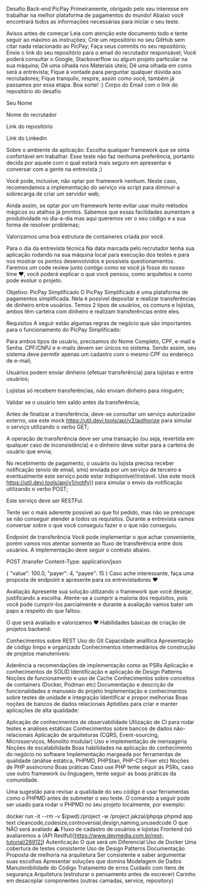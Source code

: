Desafio Back-end PicPay
Primeiramente, obrigado pelo seu interesse em trabalhar na melhor plataforma de pagamentos do mundo! Abaixo você encontrará todos as informações necessárias para iniciar o seu teste.

Avisos antes de começar
Leia com atenção este documento todo e tente seguir ao máximo as instruções;
Crie um repositório no seu GitHub sem citar nada relacionado ao PicPay;
Faça seus commits no seu repositório;
Envie o link do seu repositório para o email do recrutador responsável;
Você poderá consultar o Google, Stackoverflow ou algum projeto particular na sua máquina;
Dê uma olhada nos Materiais úteis;
Dê uma olhada em como será a entrevista;
Fique à vontade para perguntar qualquer dúvida aos recrutadores;
Fique tranquilo, respire, assim como você, também já passamos por essa etapa. Boa sorte! :)
Corpo do Email com o link do repositório do desafio

Seu Nome

Nome do recrutador

Link do repositório

Link do Linkedin

Sobre o ambiente da aplicação:
Escolha qualquer framework que se sinta confortável em trabalhar. Esse teste não faz nenhuma preferência, portanto decida por aquele com o qual estará mais seguro em apresentar e conversar com a gente na entrevista ;)

Você pode, inclusive, não optar por framework nenhum. Neste caso, recomendamos a implementação do serviço via script para diminuir a sobrecarga de criar um servidor web;

Ainda assim, se optar por um framework tente evitar usar muito métodos mágicos ou atalhos já prontos. Sabemos que essas facilidades aumentam a produtividade no dia-a-dia mas aqui queremos ver o seu código e a sua forma de resolver problemas;

Valorizamos uma boa estrutura de containeres criada por você.

Para o dia da entrevista técnica
Na data marcada pelo recrutador tenha sua aplicação rodando na sua máquina local para execução dos testes e para nos mostrar os pontos desenvolvidos e possíveis questionamentos. Faremos um code review junto contigo como se você já fosse do nosso time ❤️, você poderá explicar o que você pensou, como arquitetou e como pode evoluir o projeto.

Objetivo: PicPay Simplificado
O PicPay Simplificado é uma plataforma de pagamentos simplificada. Nela é possível depositar e realizar transferências de dinheiro entre usuários. Temos 2 tipos de usuários, os comuns e lojistas, ambos têm carteira com dinheiro e realizam transferências entre eles.

Requisitos
A seguir estão algumas regras de negócio que são importantes para o funcionamento do PicPay Simplificado:

Para ambos tipos de usuário, precisamos do Nome Completo, CPF, e-mail e Senha. CPF/CNPJ e e-mails devem ser únicos no sistema. Sendo assim, seu sistema deve permitir apenas um cadastro com o mesmo CPF ou endereço de e-mail;

Usuários podem enviar dinheiro (efetuar transferência) para lojistas e entre usuários;

Lojistas só recebem transferências, não enviam dinheiro para ninguém;

Validar se o usuário tem saldo antes da transferência;

Antes de finalizar a transferência, deve-se consultar um serviço autorizador externo, use este mock https://util.devi.tools/api/v2/authorize para simular o serviço utilizando o verbo GET;

A operação de transferência deve ser uma transação (ou seja, revertida em qualquer caso de inconsistência) e o dinheiro deve voltar para a carteira do usuário que envia;

No recebimento de pagamento, o usuário ou lojista precisa receber notificação (envio de email, sms) enviada por um serviço de terceiro e eventualmente este serviço pode estar indisponível/instável. Use este mock https://util.devi.tools/api/v1/notify)) para simular o envio da notificação utilizando o verbo POST;

Este serviço deve ser RESTFul.

Tente ser o mais aderente possível ao que foi pedido, mas não se preocupe se não conseguir atender a todos os requisitos. Durante a entrevista vamos conversar sobre o que você conseguiu fazer e o que não conseguiu.

Endpoint de transferência
Você pode implementar o que achar conveniente, porém vamos nos atentar somente ao fluxo de transferência entre dois usuários. A implementação deve seguir o contrato abaixo.

POST /transfer
Content-Type: application/json

{
  "value": 100.0,
  "payer": 4,
  "payee": 15
}
Caso ache interessante, faça uma proposta de endpoint e apresente para os entrevistadores ❤️

Avaliação
Apresente sua solução utilizando o framework que você desejar, justificando a escolha. Atente-se a cumprir a maioria dos requisitos, pois você pode cumprir-los parcialmente e durante a avaliação vamos bater um papo a respeito do que faltou.

O que será avaliado e valorizamos ❤️
Habilidades básicas de criação de projetos backend:

Conhecimentos sobre REST
Uso do Git
Capacidade analítica
Apresentação de código limpo e organizado
Conhecimentos intermediários de construção de projetos manuteníveis:

Aderência a recomendações de implementação como as PSRs
Aplicação e conhecimentos de SOLID
Identificação e aplicação de Design Patterns
Noções de funcionamento e uso de Cache
Conhecimentos sobre conceitos de containers (Docker, Podman etc)
Documentação e descrição de funcionalidades e manuseio do projeto
Implementação e conhecimentos sobre testes de unidade e integração
Identificar e propor melhorias
Boas noções de bancos de dados relacionais
Aptidões para criar e manter aplicações de alta qualidade:

Aplicação de conhecimentos de observabilidade
Utlização de CI para rodar testes e análises estáticas
Conhecimentos sobre bancos de dados não-relacionais
Aplicação de arquiteturas (CQRS, Event-sourcing, Microsserviços, Monolito modular)
Uso e implementação de mensageria
Noções de escalabilidade
Boas habilidades na aplicação do conhecimento do negócio no software
Implementação margeada por ferramentas de qualidade (análise estática, PHPMD, PHPStan, PHP-CS-Fixer etc)
Noções de PHP assíncrono
Boas práticas
Caso use PHP tente seguir as PSRs, caso use outro framework ou linguagem, tente seguir as boas práticas da comunidade.

Uma sugestão para revisar a qualidade do seu código é usar ferramentas como o PHPMD antes de submeter o seu teste. O comando a seguir pode ser usado para rodar o PHPMD no seu projeto localmente, por exemplo:

docker run -it --rm -v $(pwd):/project -w /project jakzal/phpqa phpmd app text cleancode,codesize,controversial,design,naming,unusedcode
O que NÃO será avaliado ⚠️
Fluxo de cadastro de usuários e lojistas
Frontend (só avaliaremos a (API Restful)[https://www.devmedia.com.br/rest-tutorial/28912])
Autenticação
O que será um Diferencial
Uso de Docker
Uma cobertura de testes consistente
Uso de Design Patterns
Documentação
Proposta de melhoria na arquitetura
Ser consistente e saber argumentar suas escolhas
Apresentar soluções que domina
Modelagem de Dados
Manutenibilidade do Código
Tratamento de erros
Cuidado com itens de segurança
Arquitetura (estruturar o pensamento antes de escrever)
Carinho em desacoplar componentes (outras camadas, service, repository)
